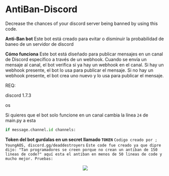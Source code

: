 # AntiBan-Discord
Decrease the chances of your discord server being banned by using this code.

**Anti-Ban bot**
Este bot está creado para evitar o disminuir la probabilidad de baneo de un servidor de discord

**Cómo funciona**
Este bot está diseñado para publicar mensajes en un canal de Discord específico a través de un webhook. Cuando se envía un mensaje al canal, el bot verifica si ya hay un webhook en el canal. Si hay un webhook presente, el bot lo usa para publicar el mensaje. Si no hay un webhook presente, el bot crea uno nuevo y lo usa para publicar el mensaje.

REQ:

 discord 1.7.3
 
 os



 Si quieres que el bot solo funcione en un canal cambia la línea `24` de main.py a esta

 ```py
 if message.channel.id channels:
 ```


 **Token del bot gurdalas en un secret llamado `TOKEN`**
` Codigo creado por ; YoungAOS, discord.gg/deaddestroyers `
` Este code fue creado ya que dipre dijo: "Tan programadores se creen porque no crean un antiban de 150 lineas de code?" aquí esta el antiban en menos de 50 lineas de code y mucho mejor. Pruebas: `

<p align="center"> 
  <kbd>
<img src="https://cdn.discordapp.com/attachments/1072862103372832779/1075592391727267850/IMG_9146.png"></img>
  </kbd>
</p>
